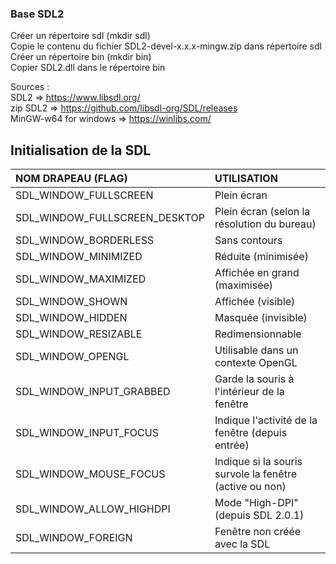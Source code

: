 ### Base SDL2

Créer un répertoire sdl (mkdir sdl)  
Copie le contenu du fichier SDL2-devel-x.x.x-mingw.zip dans répertoire sdl  
Créer un répertoire bin (mkdir bin)  
Copier SDL2.dll dans le répertoire bin  

Sources :  
SDL2                    => https://www.libsdl.org/  
zip SDL2                => https://github.com/libsdl-org/SDL/releases  
MinGW-w64 for windows    => https://winlibs.com/  


## Initialisation de la SDL

|NOM DRAPEAU (FLAG)|UTILISATION|
|:--|:--|
|SDL_WINDOW_FULLSCREEN|Plein écran|
|SDL_WINDOW_FULLSCREEN_DESKTOP|Plein écran (selon la résolution du bureau)|
|SDL_WINDOW_BORDERLESS|Sans contours|
|SDL_WINDOW_MINIMIZED|Réduite (minimisée)|
|SDL_WINDOW_MAXIMIZED|Affichée en grand (maximisée)|
|SDL_WINDOW_SHOWN|Affichée (visible)|
|SDL_WINDOW_HIDDEN|Masquée (invisible)|
|SDL_WINDOW_RESIZABLE|Redimensionnable|
|SDL_WINDOW_OPENGL|Utilisable dans un contexte OpenGL|
|SDL_WINDOW_INPUT_GRABBED|Garde la souris à l'intérieur de la fenêtre|
|SDL_WINDOW_INPUT_FOCUS|Indique l'activité de la fenêtre (depuis entrée)|
|SDL_WINDOW_MOUSE_FOCUS|Indique si la souris survole la fenêtre (active ou non)|
|SDL_WINDOW_ALLOW_HIGHDPI|Mode "High-DPI" (depuis SDL 2.0.1)|
|SDL_WINDOW_FOREIGN|Fenêtre non créée avec la SDL|
